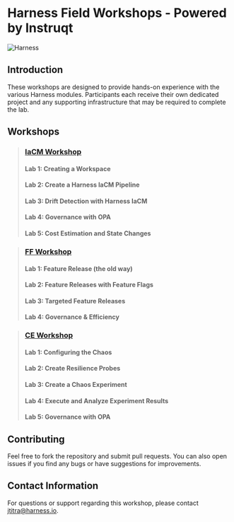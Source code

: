 # Harness Field Workshops - Powered by Instruqt

![Harness](https://assets-global.website-files.com/6222ca42ea87e1bd1aa1d10c/62242940556df4e8146db519_white-logo.svg)

## Introduction

These workshops are designed to provide hands-on experience with the various Harness modules. Participants each receive their own dedicated project and any supporting infrastructure that may be required to complete the lab.

## Workshops <br>
> ### [IaCM Workshop](https://github.com/harness-community/field-workshops/tree/main/se-workshop-iacm)
> #### Lab 1: Creating a Workspace
> #### Lab 2: Create a Harness IaCM Pipeline
> #### Lab 3: Drift Detection with Harness IaCM
> #### Lab 4: Governance with OPA
> #### Lab 5: Cost Estimation and State Changes


> ### [FF Workshop](https://github.com/harness-community/field-workshops/tree/main/se-workshop-ff)
> #### Lab 1: Feature Release (the old way)
> #### Lab 2: Feature Releases with Feature Flags
> #### Lab 3: Targeted Feature Releases
> #### Lab 4: Governance & Efficiency


> ### [CE Workshop](https://github.com/harness-community/field-workshops/tree/main/se-workshop-ce)
> #### Lab 1: Configuring the Chaos
> #### Lab 2: Create Resilience Probes
> #### Lab 3: Create a Chaos Experiment
> #### Lab 4: Execute and Analyze Experiment Results
> #### Lab 5: Governance with OPA

## Contributing
Feel free to fork the repository and submit pull requests. You can also open issues if you find any bugs or have suggestions for improvements.

## Contact Information
For questions or support regarding this workshop, please contact [jtitra@harness.io](mailto:jtitra@harness.io).
